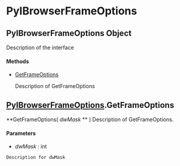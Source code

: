 # PyIBrowserFrameOptions

## PyIBrowserFrameOptions Object

Description of the interface

#### Methods


  - [GetFrameOptions](PyIBrowserFrameOptions.md#pyibrowserframeoptionsgetframeoptions)

    Description of GetFrameOptions&nbsp;

## [PyIBrowserFrameOptions](#pyibrowserframeoptions)\.GetFrameOptions

 **GetFrameOptions\( *dwMask* ** \)
Description of GetFrameOptions\.

#### Parameters


  -  *dwMask* : int

    Description for dwMask